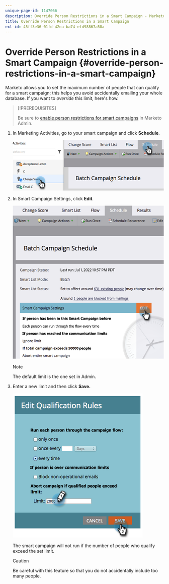 ```yaml
---
unique-page-id: 1147066
description: Override Person Restrictions in a Smart Campaign - Marketo Docs - Product Documentation
title: Override Person Restrictions in a Smart Campaign
exl-id: 45ff3e36-01fd-42ea-ba74-efd98867a58a
---
```

# Override Person Restrictions in a Smart Campaign {#override-person-restrictions-in-a-smart-campaign}

Marketo allows you to set the maximum number of people that can qualify for a smart campaign; this helps you avoid accidentally emailing your whole database. If you want to _override_ this limit, here's how.

>[!PREREQUISITES]
>
>Be sure to [enable person restrictions for smart campaigns](/help/marketo/product-docs/administration/email-setup/enable-person-restrictions-for-smart-campaigns.md) in Marketo Admin.

1. In Marketing Activities, go to your smart campaign and click **Schedule**.

   ![](assets/override-person-restrictions-in-a-smart-campaign-1.png)

1. In Smart Campaign Settings, click **Edit**.

   ![](assets/override-person-restrictions-in-a-smart-campaign-2.png)

   >[!NOTE]
   >
   >The default limit is the one set in Admin.

1. Enter a new limit and then click **Save.**

   ![](assets/override-person-restrictions-in-a-smart-campaign-3.png)

   The smart campaign will not run if the number of people who qualify exceed the set limit.

   >[!CAUTION]
   >
   >Be careful with this feature so that you do not accidentally include too many people.
